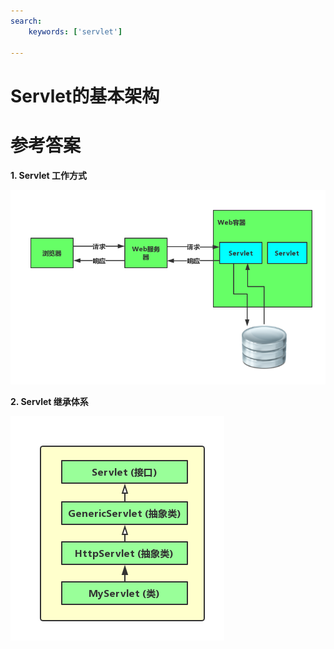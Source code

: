 ```yaml
---
search:
    keywords: ['servlet']

---
```



# Servlet的基本架构

# 参考答案

**1. Servlet 工作方式**

![](/assets/servlet.png)

**2. Servlet 继承体系**

![](/assets/servlet2.png)